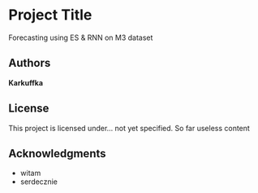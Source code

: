 # Project Title

Forecasting using ES & RNN on M3 dataset

## Authors

**Karkuffka**

## License

This project is licensed under... not yet specified. So far useless content

## Acknowledgments

* witam
* serdecznie
